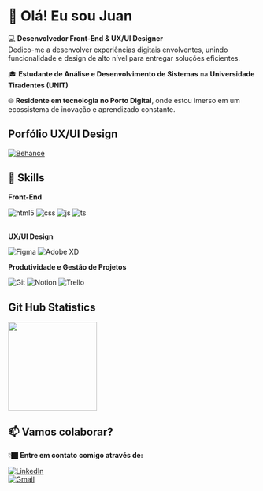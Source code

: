 # 👋 Olá! Eu sou Juan  

💻 **Desenvolvedor Front-End & UX/UI Designer**  
  Dedico-me a desenvolver experiências digitais envolventes, unindo funcionalidade e design de alto nível para entregar soluções eficientes.  

🎓 **Estudante de Análise e Desenvolvimento de Sistemas** na **Universidade Tiradentes (UNIT)**

🌐 **Residente em tecnologia no Porto Digital**, onde estou imerso em um ecossistema de inovação e aprendizado constante. 

## Porfólio UX/UI Design 

[![Behance](https://img.shields.io/badge/-Behance-blue?style=for-the-badge&logo=behance&logoColor=white)](https://www.behance.net/juanandr)  


## 🚀 Skills

**Front-End**
<div style="display: inline_block">

  <img align="center" alt="html5" src="https://img.shields.io/badge/HTML5-E34F26?style=for-the-badge&logo=html5&logoColor=white" />
  <img align="center" alt="css" src="https://img.shields.io/badge/CSS3-1572B6?style=for-the-badge&logo=css3&logoColor=white" />
  <img align="center" alt="js" src="https://img.shields.io/badge/JavaScript-F7DF1E?style=for-the-badge&logo=javascript&logoColor=black" />
  <img align="center" alt="ts" src="https://img.shields.io/badge/TypeScript-007ACC?style=for-the-badge&logo=typescript&logoColor=white" />                               

</div> <br>

**UX/UI Design**

![Figma](https://img.shields.io/badge/Figma-%2300C68E?style=for-the-badge&logo=figma&logoColor=white) ![Adobe XD](https://img.shields.io/badge/Adobe%20XD-%2300A9E0?style=for-the-badge&logo=adobe-xd&logoColor=white)


**Produtividade e Gestão de Projetos**

![Git](https://img.shields.io/badge/Git-%23F05032?style=for-the-badge&logo=git&logoColor=white) ![Notion](https://img.shields.io/badge/Notion-%23000000?style=for-the-badge&logo=notion&logoColor=white) ![Trello](https://img.shields.io/badge/Trello-%2300A9E0?style=for-the-badge&logo=trello&logoColor=white)



## Git Hub Statistics

<div style="display: flex;">
  <img style="margin-right: 2rem;" height="180em"src="https://github-readme-stats.vercel.app/api?username=juansillva&show_icons=true&theme=transparent">

</div>

## 📫 **Vamos colaborar?**  
👇🏿 **Entre em contato comigo através de:**  

[![LinkedIn](https://img.shields.io/badge/LinkedIn-%230A66C2?style=for-the-badge&logo=linkedin&logoColor=white)](https://www.linkedin.com/in/juuanandre/)  
[![Gmail](https://img.shields.io/badge/Gmail-%23EA4335?style=for-the-badge&logo=gmail&logoColor=white)](mailto:juuanandre722@gmail.com)




